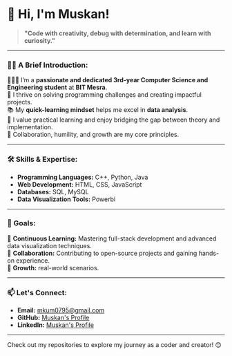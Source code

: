 
# 👋 Hi, I'm Muskan!

> **"Code with creativity, debug with determination, and learn with curiosity."**

---

### 🙋‍♀️ A Brief Introduction:
👩🏻‍💻 I’m a **passionate and dedicated 3rd-year Computer Science and Engineering student** at **BIT Mesra**.  
🚀 I thrive on solving programming challenges and creating impactful projects.  
📚 My **quick-learning mindset** helps me excel in **data analysis**.  
🌟 I value practical learning and enjoy bridging the gap between theory and implementation.  
🤝 Collaboration, humility, and growth are my core principles.  

---

### 🛠️ Skills & Expertise:
- **Programming Languages:** C++, Python, Java  
- **Web Development:** HTML, CSS, JavaScript  
- **Databases:** SQL, MySQL  
- **Data Visualization Tools:** Powerbi 

---

### 🎯 Goals:
🌱 **Continuous Learning:** Mastering full-stack development and advanced data visualization techniques.  
🌟 **Collaboration:** Contributing to open-source projects and gaining hands-on experience.  
🚀 **Growth:** real-world scenarios.  

---

### 📫 Let's Connect:
- **Email:** mkum0795@gmail.com 
- **GitHub:** [Muskan's Profile](https://github.com/Musu581/MUSKAN-KUMARI)  
- **LinkedIn:** [Muskan's Profile](https://www.linkedin.com/in/muskan-kumari-60665a2a6?utm_source=share&utm_campaign=share_via&utm_content=profile&utm_medium=android_app)  
  

---

Check out my repositories to explore my journey as a coder and creator! 😊

